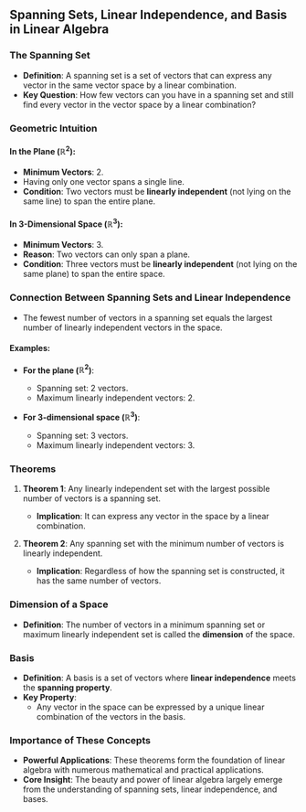 ## Spanning Sets, Linear Independence, and Basis in Linear Algebra

### The Spanning Set
- **Definition**: A spanning set is a set of vectors that can express any vector in the same vector space by a linear combination.
- **Key Question**: How few vectors can you have in a spanning set and still find every vector in the vector space by a linear combination?

### Geometric Intuition
#### In the Plane ($\mathbb{R}^2$):
- **Minimum Vectors**: 2.
- Having only one vector spans a single line. 
- **Condition**: Two vectors must be **linearly independent** (not lying on the same line) to span the entire plane.

#### In 3-Dimensional Space ($\mathbb{R}^3$):
- **Minimum Vectors**: 3.
- **Reason**: Two vectors can only span a plane. 
- **Condition**: Three vectors must be **linearly independent** (not lying on the same plane) to span the entire space.

### Connection Between Spanning Sets and Linear Independence
- The fewest number of vectors in a spanning set equals the largest number of linearly independent vectors in the space.
  
#### Examples:
- **For the plane ($\mathbb{R}^2$)**:
  - Spanning set: 2 vectors.
  - Maximum linearly independent vectors: 2.
  
- **For 3-dimensional space ($\mathbb{R}^3$)**:
  - Spanning set: 3 vectors.
  - Maximum linearly independent vectors: 3.
  
### Theorems
1. **Theorem 1**: Any linearly independent set with the largest possible number of vectors is a spanning set.
    - **Implication**: It can express any vector in the space by a linear combination.
    
2. **Theorem 2**: Any spanning set with the minimum number of vectors is linearly independent.
    - **Implication**: Regardless of how the spanning set is constructed, it has the same number of vectors.

### Dimension of a Space
- **Definition**: The number of vectors in a minimum spanning set or maximum linearly independent set is called the **dimension** of the space.

### Basis
- **Definition**: A basis is a set of vectors where **linear independence** meets the **spanning property**.
- **Key Property**: 
    - Any vector in the space can be expressed by a unique linear combination of the vectors in the basis.

### Importance of These Concepts
- **Powerful Applications**: These theorems form the foundation of linear algebra with numerous mathematical and practical applications.
- **Core Insight**: The beauty and power of linear algebra largely emerge from the understanding of spanning sets, linear independence, and bases.